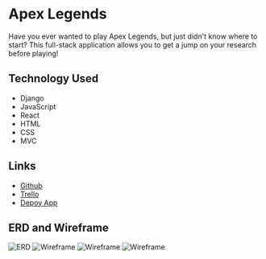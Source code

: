 # Apex Legends

Have you ever wanted to play Apex Legends, but just didn't know where to start? This full-stack application allows you to get a jump on your research before playing!

## Technology Used

- Django
- JavaScript
- React
- HTML
- CSS
- MVC

## Links

- [Github](https://github.com/armoneyj210/apex-predator)
- [Trello](https://trello.com/b/TrIHRxsa/apex-legends)
- [Depoy App](#)

## ERD and Wireframe

![ERD](https://i.imgur.com/4vzhZCA.jpg)
![Wireframe](https://i.imgur.com/ey9lrkL.png)
![Wireframe](https://i.imgur.com/dDWpV2B.png)
![Wireframe](https://i.imgur.com/u9FuvXw.png)
